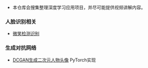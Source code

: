 - 本仓库会搜集整理深度学习应用项目，并尽可能提供视频讲解内容。

### 人脸识别相关

 - [微笑检测识别](https://github.com/Einstellung/DeepLearningApplication/tree/master/Smile_Detection)

### 生成对抗网络

 - [DCGAN生成二次元人物头像](https://github.com/Einstellung/DeepLearningApplication/tree/master/DCGAN_ACG) PyTorch实现
